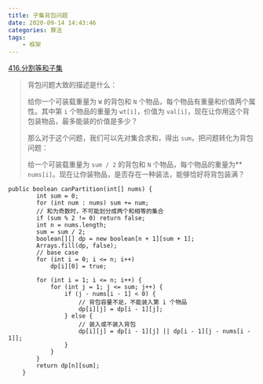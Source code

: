 ```yaml
---
title: 子集背包问题
date: 2020-09-14 14:43:46
categories: 算法
tags: 
	- 框架
---
```

[416.分割等和子集](https://leetcode.com/problems/partition-equal-subset-sum)

>背包问题大致的描述是什么：
>
>给你一个可装载重量为 `W` 的背包和 `N` 个物品，每个物品有重量和价值两个属性。其中第 `i` 个物品的重量为 `wt[i]`，价值为 `val[i]`，现在让你用这个背包装物品，最多能装的价值是多少？
>
>那么对于这个问题，我们可以先对集合求和，得出 `sum`，把问题转化为背包问题：
>
>给一个可装载重量为 `sum / 2` 的背包和 `N` 个物品，每个物品的重量为** `nums[i]`。现在让你装物品，是否存在一种装法，能够恰好将背包装满？

```
public boolean canPartition(int[] nums) {
        int sum = 0;
        for (int num : nums) sum += num;
        // 和为奇数时，不可能划分成两个和相等的集合
        if (sum % 2 != 0) return false;
        int n = nums.length;
        sum = sum / 2;
        boolean[][] dp = new boolean[n + 1][sum + 1];
        Arrays.fill(dp, false);
        // base case
        for (int i = 0; i <= n; i++)
            dp[i][0] = true;

        for (int i = 1; i <= n; i++) {
            for (int j = 1; j <= sum; j++) {
                if (j - nums[i - 1] < 0) {
                    // 背包容量不足，不能装入第 i 个物品
                    dp[i][j] = dp[i - 1][j];
                } else {
                    // 装入或不装入背包
                    dp[i][j] = dp[i - 1][j] || dp[i - 1][j - nums[i - 1]];
                }
            }
        }
        return dp[n][sum];
    }
```